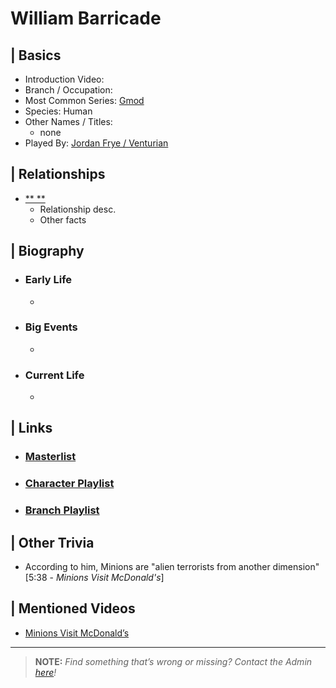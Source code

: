 # William Barricade


## | Basics  
- Introduction Video: []()  
- Branch / Occupation:   
- Most Common Series: [Gmod]()  
- Species: Human  
- Other Names / Titles:   
  - none
- Played By: [Jordan Frye / Venturian]()  


## | Relationships  
- [** **]()  
  - Relationship desc.  
  - Other facts  


## | Biography  
- ### Early Life  
  -   
- ### Big Events  
  -   
- ### Current Life  
  -   

 
## | Links  
- ### [Masterlist]()  
- ### [Character Playlist]()  
- ### [Branch Playlist]()  


## | Other Trivia  
- According to him, Minions are "alien terrorists from another dimension" [5:38 - *Minions Visit McDonald's*]

## | Mentioned Videos
- [Minions Visit McDonald’s]()
----

> **NOTE:** *Find something that’s wrong or missing? Contact the Admin [here](./chapter_2.md)!*